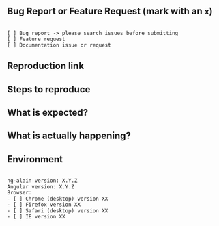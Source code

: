 <!--
================================
为了减少浪费时间；描述不清楚、不符合以下声明规范；会直接关闭。
================================
请务必认真先阅读以下说明：
1. 官方 issue 用于报告 bug 和需求建议，关于Angular、@delon/*、ng-zorro-antd 的使用和开发问题在这里可能不会得到解答，感谢您的理解。
2. 为了避免浪费时间在互相追问上，请：
    a. 是否已经在 ng-alain.com 文档站点或检索 Issues 中找到答案
    b. 若是bug，请填写复现步骤、在线演示（模板：https://stackblitz.com/edit/ng-alain-setup?file=app%2Fapp.component.ts）
    c. 若是需求，请尽可能描述清晰，有时图示胜过千言万语
    d. 提供源代码请务必使用 Markdown 格式
3. 建议使用英文进行提问，这样你的问题可以被更多的人阅读和回答。如果表达上确实较复杂，英文标题加中文描述也是可选的方案。
-->

## Bug Report or Feature Request (mark with an `x`)
<!--错误报告或功能请求-->
<pre><code>
[ ] Bug report -> please search issues before submitting
[ ] Feature request
[ ] Documentation issue or request
</code></pre>

## Reproduction link
<!--
重现链接，
- Stackblitz模板：https://stackblitz.com/edit/ng-alain-setup
- 截图：可通过拖拉图像文件到 Github 文本框可直接上传
-->


## Steps to reproduce
<!--
重现步骤，若有代码请务必使用 Markdown 格式，代码片断务必使用以下格式：
```ts
export class AppComponent {}
````
-->


## What is expected?
<!-- 期望的结果是什么 -->


## What is actually happening?
<!-- 实际的结果是什么 -->


## Environment
<!-- 环境 -->

<pre><code>
ng-alain version: X.Y.Z
Angular version: X.Y.Z
Browser:
- [ ] Chrome (desktop) version XX
- [ ] Firefox version XX
- [ ] Safari (desktop) version XX
- [ ] IE version XX
</code></pre>
